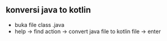 ## konversi java to kotlin 
- buka file class .java
- help -> find action -> convert java file to kotlin file -> enter
